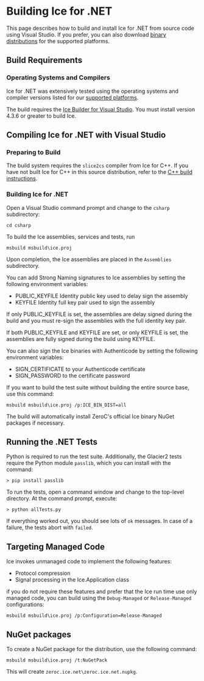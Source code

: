 # Building Ice for .NET

This page describes how to build and install Ice for .NET from source code using
Visual Studio. If you prefer, you can also download [binary distributions][1]
for the supported platforms.

## Build Requirements

### Operating Systems and Compilers

Ice for .NET was extensively tested using the operating systems and compiler
versions listed for our [supported platforms][2].

The build requires the [Ice Builder for Visual Studio][3]. You must install
version 4.3.6 or greater to build Ice.

## Compiling Ice for .NET with Visual Studio

### Preparing to Build

The build system requires the `slice2cs` compiler from Ice for C++. If you have
not built Ice for C++ in this source distribution, refer to the
[C++ build instructions](../cpp/BuildInstructionsWindows.md).

### Building Ice for .NET

Open a Visual Studio command prompt and change to the `csharp` subdirectory:

    cd csharp

To build the Ice assemblies, services and tests, run

    msbuild msbuild\ice.proj

Upon completion, the Ice assemblies are placed in the `Assemblies` subdirectory.

You can add Strong Naming signatures to Ice assemblies by setting the following
environment variables:

 - PUBLIC_KEYFILE Identity public key used to delay sign the assembly
 - KEYFILE Identity full key pair used to sign the assembly

If only PUBLIC_KEYFILE is set, the assemblies are delay signed during the build
and you must re-sign the assemblies with the full identity key pair.

If both PUBLIC_KEYFILE and KEYFILE are set, or only KEYFILE is set, the
assemblies are fully signed during the build using KEYFILE.

You can also sign the Ice binaries with Authenticode by setting the following
environment variables:

 - SIGN_CERTIFICATE to your Authenticode certificate
 - SIGN_PASSWORD to the certificate password

If you want to build the test suite without building the entire source base, use
this command:

    msbuild msbuild\ice.proj /p:ICE_BIN_DIST=all

The build will automatically install ZeroC's official Ice binary NuGet packages
if necessary.

## Running the .NET Tests

Python is required to run the test suite. Additionally, the Glacier2 tests
require the Python module `passlib`, which you can install with the command:

    > pip install passlib

To run the tests, open a command window and change to the top-level directory.
At the command prompt, execute:

    > python allTests.py

If everything worked out, you should see lots of `ok` messages. In case of a
failure, the tests abort with `failed`.

## Targeting Managed Code

Ice invokes unmanaged code to implement the following features:

- Protocol compression
- Signal processing in the Ice.Application class

if you do not require these features and prefer that the Ice run time use only
managed code, you can build using the `Debug-Managed` or `Release-Managed`
configurations:

    msbuild msbuild\ice.proj /p:Configuration=Release-Managed

## NuGet packages

To create a NuGet package for the distribution, use the following command:

    msbuild msbuild\ice.proj /t:NuGetPack

This will create `zeroc.ice.net\zeroc.ice.net.nupkg`.

[1]: https://zeroc.com/distributions/ice
[2]: https://doc.zeroc.com/display/Rel/Supported+Platforms+for+Ice+3.7.0
[3]: https://github.com/zeroc-ice/ice-builder-visualstudio
